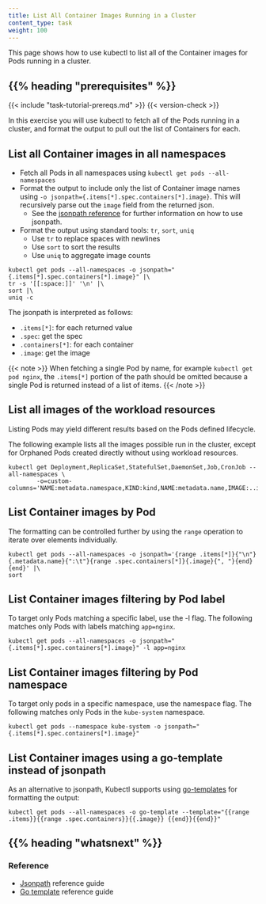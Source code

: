 ```yaml
---
title: List All Container Images Running in a Cluster
content_type: task
weight: 100
---
```


<!-- overview -->

This page shows how to use kubectl to list all of the Container images
for Pods running in a cluster.

## {{% heading "prerequisites" %}}

{{< include "task-tutorial-prereqs.md" >}} {{< version-check >}}

<!-- steps -->

In this exercise you will use kubectl to fetch all of the Pods
running in a cluster, and format the output to pull out the list
of Containers for each.

## List all Container images in all namespaces

- Fetch all Pods in all namespaces using `kubectl get pods --all-namespaces`
- Format the output to include only the list of Container image names
  using `-o jsonpath={.items[*].spec.containers[*].image}`.  This will recursively parse out the
  `image` field from the returned json.
  - See the [jsonpath reference](/docs/reference/kubectl/jsonpath/)
    for further information on how to use jsonpath.
- Format the output using standard tools: `tr`, `sort`, `uniq`
  - Use `tr` to replace spaces with newlines
  - Use `sort` to sort the results
  - Use `uniq` to aggregate image counts

```shell
kubectl get pods --all-namespaces -o jsonpath="{.items[*].spec.containers[*].image}" |\
tr -s '[[:space:]]' '\n' |\
sort |\
uniq -c
```
The jsonpath is interpreted as follows:

- `.items[*]`: for each returned value
- `.spec`: get the spec
- `.containers[*]`: for each container
- `.image`: get the image

{{< note >}}
When fetching a single Pod by name, for example `kubectl get pod nginx`,
the `.items[*]` portion of the path should be omitted because a single
Pod is returned instead of a list of items.
{{< /note >}}

## List all images of the workload resources

Listing Pods may yield different results based on the Pods defined lifecycle.

The following example lists all the images possible run in the cluster, except 
for Orphaned Pods created directly without using workload resources. 

```shell
kubectl get Deployment,ReplicaSet,StatefulSet,DaemonSet,Job,CronJob --all-namespaces \
        -o=custom-columns='NAME:metadata.namespace,KIND:kind,NAME:metadata.name,IMAGE:..image'
```

## List Container images by Pod

The formatting can be controlled further by using the `range` operation to
iterate over elements individually.

```shell
kubectl get pods --all-namespaces -o jsonpath='{range .items[*]}{"\n"}{.metadata.name}{":\t"}{range .spec.containers[*]}{.image}{", "}{end}{end}' |\
sort
```

## List Container images filtering by Pod label

To target only Pods matching a specific label, use the -l flag.  The
following matches only Pods with labels matching `app=nginx`.

```shell
kubectl get pods --all-namespaces -o jsonpath="{.items[*].spec.containers[*].image}" -l app=nginx
```

## List Container images filtering by Pod namespace

To target only pods in a specific namespace, use the namespace flag. The
following matches only Pods in the `kube-system` namespace.

```shell
kubectl get pods --namespace kube-system -o jsonpath="{.items[*].spec.containers[*].image}"
```

## List Container images using a go-template instead of jsonpath

As an alternative to jsonpath, Kubectl supports using [go-templates](https://pkg.go.dev/text/template)
for formatting the output:

```shell
kubectl get pods --all-namespaces -o go-template --template="{{range .items}}{{range .spec.containers}}{{.image}} {{end}}{{end}}"
```

## {{% heading "whatsnext" %}}

### Reference

* [Jsonpath](/docs/reference/kubectl/jsonpath/) reference guide
* [Go template](https://pkg.go.dev/text/template) reference guide

